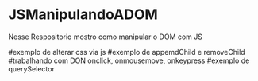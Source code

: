# JSManipulandoADOM

Nesse Respositorio mostro como manipular o DOM com JS 

#exemplo de alterar css via js
#exemplo de appemdChild e removeChild
#trabalhando com DON onclick, onmousemove, onkeypress
#exemplo de querySelector
